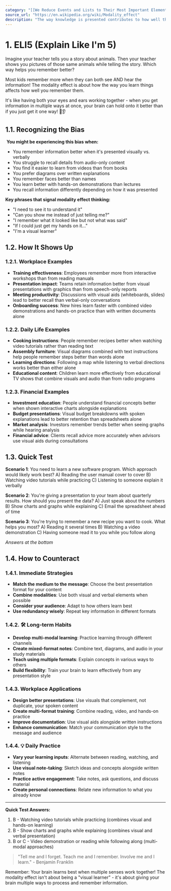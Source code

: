 ```yaml
---
category: "[[We Reduce Events and Lists to Their Most Important Elements]]"
source_url: "https://en.wikipedia.org/wiki/Modality_effect"
description: "The way knowledge is presented contributes to how well the knowledge is remembered. In general knowledge is better transferred using a visual presentation."
---
```


# 1. ELI5 (Explain Like I'm 5)

 Imagine your teacher tells you a story about animals. Then your teacher shows you pictures of those same animals while telling the story. Which way helps you remember better?

Most kids remember more when they can both see AND hear the information! The modality effect is about how the way you learn things affects how well you remember them.

It's like having both your eyes and ears working together - when you get information in multiple ways at once, your brain can hold onto it better than if you just get it one way! 👀👂

## 1.1. Recognizing the Bias

️ **You might be experiencing this bias when:**

- You remember information better when it's presented visually vs. verbally
- You struggle to recall details from audio-only content
- You find it easier to learn from videos than from books
- You prefer diagrams over written explanations
- You remember faces better than names
- You learn better with hands-on demonstrations than lectures
- You recall information differently depending on how it was presented

**Key phrases that signal modality effect thinking:**
- "I need to see it to understand it"
- "Can you show me instead of just telling me?"
- "I remember what it looked like but not what was said"
- "If I could just get my hands on it..."
- "I'm a visual learner"

## 1.2. How It Shows Up

### 1.2.1. **Workplace Examples**

- **Training effectiveness**: Employees remember more from interactive workshops than from reading manuals
- **Presentation impact**: Teams retain information better from visual presentations with graphics than from speech-only reports
- **Meeting productivity**: Discussions with visual aids (whiteboards, slides) lead to better recall than verbal-only conversations
- **Onboarding success**: New hires learn faster with combined video demonstrations and hands-on practice than with written documents alone

### 1.2.2. **Daily Life Examples**

- **Cooking instructions**: People remember recipes better when watching video tutorials rather than reading text
- **Assembly furniture**: Visual diagrams combined with text instructions help people remember steps better than words alone
- **Learning directions**: Following a map while listening to verbal directions works better than either alone
- **Educational content**: Children learn more effectively from educational TV shows that combine visuals and audio than from radio programs

### 1.2.3. **Financial Examples**

- **Investment education**: People understand financial concepts better when shown interactive charts alongside explanations
- **Budget presentations**: Visual budget breakdowns with spoken explanations lead to better retention than spreadsheets alone
- **Market analysis**: Investors remember trends better when seeing graphs while hearing analysis
- **Financial advice**: Clients recall advice more accurately when advisors use visual aids during consultations

## 1.3. Quick Test

**Scenario 1**: You need to learn a new software program. Which approach would likely work best?
A) Reading the user manual cover to cover
B) Watching video tutorials while practicing
C) Listening to someone explain it verbally

**Scenario 2**: You're giving a presentation to your team about quarterly results. How should you present the data?
A) Just speak about the numbers
B) Show charts and graphs while explaining
C) Email the spreadsheet ahead of time

**Scenario 3**: You're trying to remember a new recipe you want to cook. What helps you most?
A) Reading it several times
B) Watching a video demonstration
C) Having someone read it to you while you follow along

*Answers at the bottom*

## 1.4. How to Counteract

### 1.4.1. **Immediate Strategies**

- **Match the medium to the message**: Choose the best presentation format for your content
- **Combine modalities**: Use both visual and verbal elements when possible
- **Consider your audience**: Adapt to how others learn best
- **Use redundancy wisely**: Repeat key information in different formats

### 1.4.2. 🛠️ **Long-term Habits**

- **Develop multi-modal learning**: Practice learning through different channels
- **Create mixed-format notes**: Combine text, diagrams, and audio in your study materials
- **Teach using multiple formats**: Explain concepts in various ways to others
- **Build flexibility**: Train your brain to learn effectively from any presentation style

### 1.4.3. **Workplace Applications**

- **Design better presentations**: Use visuals that complement, not duplicate, your spoken content
- **Create multi-format training**: Combine reading, video, and hands-on practice
- **Improve documentation**: Use visual aids alongside written instructions
- **Enhance communication**: Match your communication style to the message and audience

### 1.4.4. 💡 **Daily Practice**

- **Vary your learning inputs**: Alternate between reading, watching, and listening
- **Use visual note-taking**: Sketch ideas and concepts alongside written notes
- **Practice active engagement**: Take notes, ask questions, and discuss material
- **Create personal connections**: Relate new information to what you already know

---

**Quick Test Answers:**
1. B - Watching video tutorials while practicing (combines visual and hands-on learning)
2. B - Show charts and graphs while explaining (combines visual and verbal presentation)
3. B or C - Video demonstration or reading while following along (multi-modal approaches)

> "Tell me and I forget. Teach me and I remember. Involve me and I learn." - Benjamin Franklin

Remember: Your brain learns best when multiple senses work together! The modality effect isn't about being a "visual learner" - it's about giving your brain multiple ways to process and remember information.
